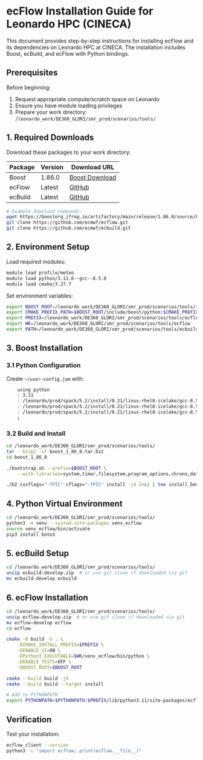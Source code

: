 # ecFlow Installation Guide for Leonardo HPC (CINECA)

This document provides step-by-step instructions for installing ecFlow and its dependencies on Leonardo HPC at CINECA. The installation includes Boost, ecBuild, and ecFlow with Python bindings.

## Prerequisites

Before beginning:
1. Request appropriate compute/scratch space on Leonardo
2. Ensure you have module loading privileges
3. Prepare your work directory: `/leonardo_work/DE360_GLORI/smr_prod/scenarios/tools/`

## 1. Required Downloads

Download these packages to your work directory:

| Package | Version | Download URL |
|---------|---------|--------------|
| Boost   | 1.86.0  | [Boost Download](https://www.boost.org/users/history/version_1_86_0.html) |
| ecFlow  | Latest  | [GitHub](https://github.com/ecmwf/ecflow) |
| ecBuild | Latest  | [GitHub](https://github.com/ecmwf/ecbuild) |

```bash
# Example download commands:
wget https://boostorg.jfrog.io/artifactory/main/release/1.86.0/source/boost_1_86_0.tar.bz2
git clone https://github.com/ecmwf/ecflow.git
git clone https://github.com/ecmwf/ecbuild.git
```

## 2. Environment Setup

Load required modules:
```bash
module load profile/meteo
module load python/3.11.6--gcc--8.5.0
module load cmake/3.27.7
```

Set environment variables:
```bash
export BOOST_ROOT=/leonardo_work/DE360_GLORI/smr_prod/scenarios/tools/installed_boost
export CMAKE_PREFIX_PATH=$BOOST_ROOT/include/boost/python:$CMAKE_PREFIX_PATH
export PREFIX=/leonardo_work/DE360_GLORI/smr_prod/scenarios/tools/ecflow
export WK=/leonardo_work/DE360_GLORI/smr_prod/scenarios/tools/ecflow
export PATH=/leonardo_work/DE360_GLORI/smr_prod/scenarios/tools/ecbuild/bin:$PATH
```

## 3. Boost Installation

### 3.1 Python Configuration

Create `~/user-config.jam` with:
```bash
    using python
    : 3.11
    : /leonardo/prod/spack/5.2/install/0.21/linux-rhel8-icelake/gcc-8.5.0/python-3.11.6-i5k3c6ggftqkzgqyymfbkynpgm2lgjtd/bin/python
    : /leonardo/prod/spack/5.2/install/0.21/linux-rhel8-icelake/gcc-8.5.0/python-3.11.6-i5k3c6ggftqkzgqyymfbkynpgm2lgjtd/include/python3.11
    : /leonardo/prod/spack/5.2/install/0.21/linux-rhel8-icelake/gcc-8.5.0/python-3.11.6-i5k3c6ggftqkzgqyymfbkynpgm2lgjtd/lib
    ;
```

### 3.2 Build and Install

```bash
cd /leonardo_work/DE360_GLORI/smr_prod/scenarios/tools/
tar --bzip2 -xf boost_1_86_0.tar.bz2
cd boost_1_86_0

./bootstrap.sh --prefix=$BOOST_ROOT \
    --with-libraries=system,timer,filesystem,program_options,chrono,date_time,python

./b2 cxxflags="-fPIC" cflags="-fPIC" install -j4 2>&1 | tee install_boost_output.txt
```

## 4. Python Virtual Environment

```bash
cd /leonardo_work/DE360_GLORI/smr_prod/scenarios/tools/
python3 -m venv --system-site-packages venv_ecflow
source venv_ecflow/bin/activate
pip3 install boto3
```


## 5. ecBuild Setup

```bash
cd /leonardo_work/DE360_GLORI/smr_prod/scenarios/tools/
unzip ecbuild-develop.zip  # or use git clone if downloaded via git
mv ecbuild-develop ecbuild
```


## 6. ecFlow Installation

```bash
cd /leonardo_work/DE360_GLORI/smr_prod/scenarios/tools/
unzip ecflow-develop.zip  # or use git clone if downloaded via git
mv ecflow-develop ecflow
cd ecflow

cmake -B build -S . \
    -DCMAKE_INSTALL_PREFIX=$PREFIX \
    -DENABLE_UI=ON \
    -DPython3_EXECUTABLE=$WK/venv_ecflow/bin/python \
    -DENABLE_TESTS=OFF \
    -DBOOST_ROOT=$BOOST_ROOT

cmake --build build -j4
cmake --build build --target install

# Add to PYTHONPATH
export PYTHONPATH=$PYTHONPATH:$PREFIX/lib/python3.11/site-packages/ecflow
```


## Verification

Test your installation:

```bash
ecflow_client --version
python3 -c "import ecflow; print(ecflow.__file__)"
```